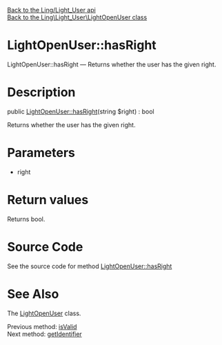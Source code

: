 [Back to the Ling/Light_User api](https://github.com/lingtalfi/Light_User/blob/master/doc/api/Ling/Light_User.md)<br>
[Back to the Ling\Light_User\LightOpenUser class](https://github.com/lingtalfi/Light_User/blob/master/doc/api/Ling/Light_User/LightOpenUser.md)


LightOpenUser::hasRight
================



LightOpenUser::hasRight — Returns whether the user has the given right.




Description
================


public [LightOpenUser::hasRight](https://github.com/lingtalfi/Light_User/blob/master/doc/api/Ling/Light_User/LightOpenUser/hasRight.md)(string $right) : bool




Returns whether the user has the given right.




Parameters
================


- right

    


Return values
================

Returns bool.








Source Code
===========
See the source code for method [LightOpenUser::hasRight](https://github.com/lingtalfi/Light_User/blob/master/LightOpenUser.php#L114-L117)


See Also
================

The [LightOpenUser](https://github.com/lingtalfi/Light_User/blob/master/doc/api/Ling/Light_User/LightOpenUser.md) class.

Previous method: [isValid](https://github.com/lingtalfi/Light_User/blob/master/doc/api/Ling/Light_User/LightOpenUser/isValid.md)<br>Next method: [getIdentifier](https://github.com/lingtalfi/Light_User/blob/master/doc/api/Ling/Light_User/LightOpenUser/getIdentifier.md)<br>

